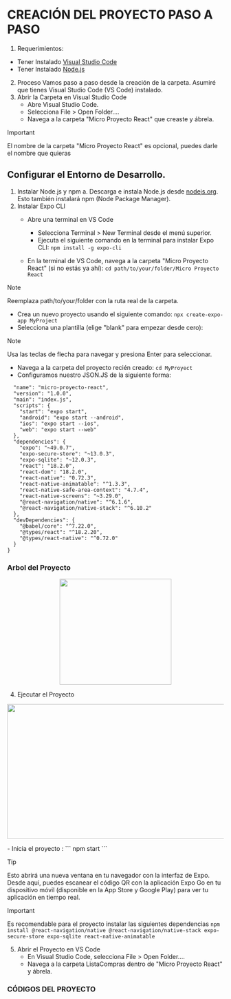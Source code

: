 # CREACIÓN DEL PROYECTO PASO A PASO

1. Requerimientos:
- Tener Instalado [Visual Studio Code](https://code.visualstudio.com/)
- Tener Instalado [Node.js](https://nodejs.org/en)
2. Proceso
Vamos paso a paso desde la creación de la carpeta. Asumiré que tienes Visual Studio Code (VS Code) instalado.
1. Abrir la Carpeta en Visual Studio Code
    - Abre Visual Studio Code.
    - Selecciona File > Open Folder....
    - Navega a la carpeta "Micro Proyecto React" que creaste y ábrela.

> [!IMPORTANT]
> El nombre de la carpeta "Micro Proyecto React" es opcional, puedes darle el nombre que quieras

## Configurar el Entorno de Desarrollo.
1. Instalar Node.js y npm
   a. Descarga e instala Node.js desde [nodejs.org](https://nodejs.org/en). Esto también instalará npm (Node Package Manager).
2. Instalar Expo CLI
      - Abre una terminal en VS Code
           - Selecciona Terminal > New Terminal desde el menú superior.
           - Ejecuta el siguiente comando en la terminal para instalar Expo CLI: ``` npm install -g expo-cli ```

   - En la terminal de VS Code, navega a la carpeta "Micro Proyecto React" (si no estás ya ahí):
     ``` cd path/to/your/folder/Micro Proyecto React ```
> [!NOTE]
> Reemplaza path/to/your/folder con la ruta real de la carpeta.
   - Crea un nuevo proyecto  usando el siguiente comando: ``` npx create-expo-app MyProject ```
   - Selecciona una plantilla (elige "blank" para empezar desde cero):
> [!NOTE]
> Usa las teclas de flecha para navegar y presiona Enter para seleccionar.
   - Navega a la carpeta del proyecto recién creado: ```cd MyProyect ```
   - Configuramos nuestro JSON.JS de la siguiente forma:
```{
  "name": "micro-proyecto-react",
  "version": "1.0.0",
  "main": "index.js",
  "scripts": {
    "start": "expo start",
    "android": "expo start --android",
    "ios": "expo start --ios",
    "web": "expo start --web"
  },
  "dependencies": {
    "expo": "~49.0.7",
    "expo-secure-store": "~13.0.3",
    "expo-sqlite": "~12.0.3",
    "react": "18.2.0",
    "react-dom": "18.2.0",
    "react-native": "0.72.3",
    "react-native-animatable": "^1.3.3",
    "react-native-safe-area-context": "4.7.4",
    "react-native-screens": "~3.29.0",
    "@react-navigation/native": "^6.1.6",
    "@react-navigation/native-stack": "^6.10.2"
  },
  "devDependencies": {
    "@babel/core": "^7.22.0",
    "@types/react": "^18.2.20",
    "@types/react-native": "^0.72.0"
  }
}
```

### Arbol del Proyecto
<p align="center"><img width="260" height="246" src="https://github.com/RinoxCraft/Projects-Unicauca/assets/67917424/ac64ebb5-7dbf-4965-9a3c-db32291008f0"> </p>

4. Ejecutar el Proyecto
<p align="center"><img width="1099" height="313" src="https://github.com/RinoxCraft/Projects-Unicauca/assets/67917424/4a8ca0fa-0c52-4f40-bbc4-7f97fbf34835"> </p>
   - Inicia el proyecto : ``` npm start ```

> [!TIP]
> Esto abrirá una nueva ventana en tu navegador con la interfaz de Expo. Desde aquí, puedes escanear el código QR con la aplicación Expo Go en tu dispositivo móvil (disponible en la App Store y Google Play) para ver tu aplicación en tiempo real.

>[!IMPORTANT]
>Es recomendable para el proyecto instalar las siguientes dependencias ```npm install @react-navigation/native @react-navigation/native-stack expo-secure-store expo-sqlite react-native-animatable```
5. Abrir el Proyecto en VS Code
   - En Visual Studio Code, selecciona File > Open Folder....
   - Navega a la carpeta ListaCompras dentro de "Micro Proyecto React" y ábrela.

### CÓDIGOS DEL PROYECTO
